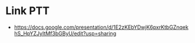 # Link PTT

- https://docs.google.com/presentation/d/1E2zKEbYDwjK6pxrKtbGZnqekhS_HpYZJyItMf3bGByU/edit?usp=sharing
